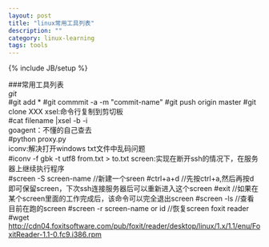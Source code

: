 ```yaml
---
layout: post
title: "linux常用工具列表"
description: ""
category: linux-learning
tags: tools
---
```

{% include JB/setup %}

###常用工具列表  
*git*  
	#git add *
	#git commmit -a -m "commit-name"
	#git push origin master
	#git clone XXX
xsel:命令行复制到剪切板  
	#cat filename |xsel -b -i  
goagent：不懂的自己查去  
	#python proxy.py  
iconv:解决打开windows txt文件中乱码问题  
	#iconv -f gbk -t utf8 from.txt > to.txt
screen:实现在断开ssh的情况下，在服务器上继续执行程序  
	#screen -S screen-name	//新建一个sreen
	#ctrl+a+d		//先按ctrl+a,然后再按d即可保留screen，下次ssh连接服务器后可以重新进入这个screen
	#exit			//如果在某个screen里面的工作完成后，该命令可以完全退出screen
	#screen -ls		//查看目前在跑的screen
	#screen -r screen-name or id	//恢复screen
foxit reader  
	#wget http://cdn04.foxitsoftware.com/pub/foxit/reader/desktop/linux/1.x/1.1/enu/FoxitReader-1.1-0.fc9.i386.rpm

